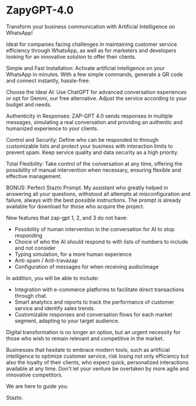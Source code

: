 # ZapyGPT-4.0

Transform your business communication with Artificial Intelligence on WhatsApp!

Ideal for companies facing challenges in maintaining customer service efficiency through WhatsApp, as well as for marketers and developers looking for an innovative solution to offer their clients.

Simple and Fast Installation: Activate artificial intelligence on your WhatsApp in minutes. With a few simple commands, generate a QR code and connect instantly, hassle-free.

Choose the Ideal AI: Use ChatGPT for advanced conversation experiences or opt for Gemini, our free alternative. Adjust the service according to your budget and needs.

Authenticity in Responses: ZAP-GPT 4.0 sends responses in multiple messages, simulating a real conversation and providing an authentic and humanized experience to your clients.

Control and Security: Define who can be responded to through customizable lists and protect your business with interaction limits to prevent spam. Keep service quality and data security as a high priority.

Total Flexibility: Take control of the conversation at any time, offering the possibility of manual intervention when necessary, ensuring flexible and effective management.

BONUS: Perfect Stazto Prompt. My assistant who greatly helped in answering all your questions, withstood all attempts at misconfiguration and failure, always with the best possible instructions. The prompt is already available for download for those who acquire the project.

New features that zap-gpt 1, 2, and 3 do not have:
- Possibility of human intervention in the conversation for AI to stop responding
- Choice of who the AI should respond to with lists of numbers to include and not consider
- Typing simulation, for a more human experience
- Anti-spam / Anti-travazap
- Configuration of messages for when receiving audio/image

In addition, you will be able to include:
- Integration with e-commerce platforms to facilitate direct transactions through chat.
- Smart analytics and reports to track the performance of customer service and identify sales trends.
- Customizable responses and conversation flows for each market segment, adapting to your target audience.

Digital transformation is no longer an option, but an urgent necessity for those who wish to remain relevant and competitive in the market.

Businesses that hesitate to embrace modern tools, such as artificial intelligence to optimize customer service, risk losing not only efficiency but also the loyalty of their clients, who expect quick, personalized interactions available at any time. Don't let your venture be overtaken by more agile and innovative competitors.

We are here to guide you.

Stazto.

